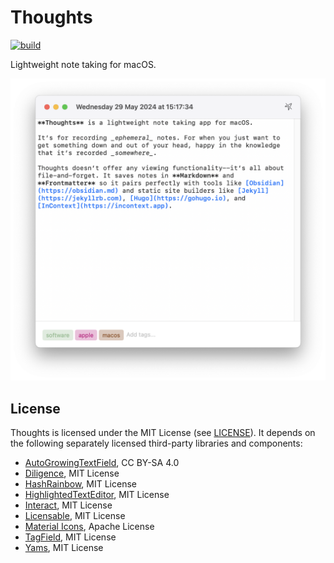 # Thoughts

[![build](https://github.com/inseven/thoughts/actions/workflows/build.yaml/badge.svg)](https://github.com/inseven/thoughts/actions/workflows/build.yaml)

Lightweight note taking for macOS.

<img width="708" src="images/screenshot@2x.png">

## License

Thoughts is licensed under the MIT License (see [LICENSE](LICENSE)). It depends on the following separately licensed third-party libraries and components:

- [AutoGrowingTextField](https://christiantietze.de/posts/2020/02/auto-growing-nstextfield/), CC BY-SA 4.0
- [Diligence](https://github.com/inseven/diligence), MIT License
- [HashRainbow](https://github.com/saramah/HashRainbow), MIT License
- [HighlightedTextEditor](https://github.com/kyle-n/HighlightedTextEditor/), MIT License
- [Interact](https://github.com/inseven/interact), MIT License
- [Licensable](https://github.com/inseven/licensable), MIT License
- [Material Icons](https://github.com/google/material-design-icons), Apache License
- [TagField](https://github.com/jbmorley/TagField), MIT License
- [Yams](https://github.com/jpsim/Yams), MIT License
